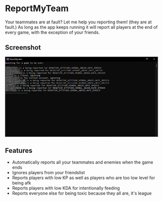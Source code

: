 # ReportMyTeam
Your teammates are at fault? Let me help you reporting them! (they are at fault.)
As long as the app keeps running it will report all players at the end of every game, with the exception of your friends.

## Screenshot
![ReportMyTeam Screenshot](screenshot.png?raw=true)

## Features
- Automatically reports all your teammates and enemies when the game ends
- Ignores players from your friendslist
- Reports players with low KP as well as players who are too low level for being afk
- Reports players with low KDA for intentionally feeding
- Reports everyone else for being toxic because they all are, it's league
